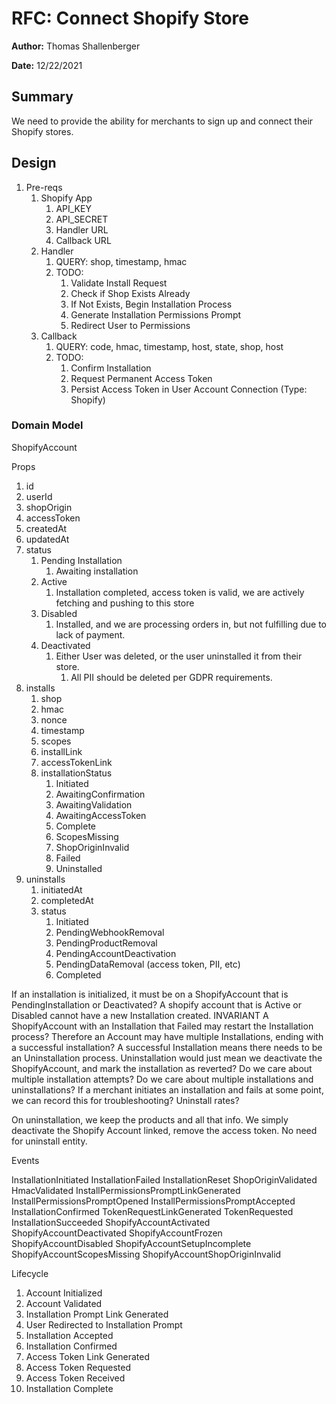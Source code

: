 # RFC: Connect Shopify Store

**Author:** Thomas Shallenberger

**Date:** 12/22/2021

## Summary

We need to provide the ability for merchants to sign up and connect their Shopify stores.

## Design

1. Pre-reqs
   1. Shopify App
      1. API_KEY
      2. API_SECRET
      3. Handler URL
      4. Callback URL
   2. Handler
      1. QUERY: shop, timestamp, hmac
      2. TODO:
         1. Validate Install Request
         2. Check if Shop Exists Already
         3. If Not Exists, Begin Installation Process
         4. Generate Installation Permissions Prompt
         5. Redirect User to Permissions
   3. Callback
      1. QUERY: code, hmac, timestamp, host, state, shop, host
      2. TODO:
         1. Confirm Installation
         2. Request Permanent Access Token
         3. Persist Access Token in User Account Connection (Type: Shopify)

### Domain Model

ShopifyAccount

Props

1. id
2. userId
3. shopOrigin
4. accessToken
5. createdAt
6. updatedAt
7. status
   1. Pending Installation
      1. Awaiting installation
   2. Active
      1. Installation completed, access token is valid, we are actively fetching and pushing to this store
   3. Disabled
      1. Installed, and we are processing orders in, but not fulfilling due to lack of payment.
   4. Deactivated
      1. Either User was deleted, or the user uninstalled it from their store.
         1. All PII should be deleted per GDPR requirements.
8. installs
   1. shop
   2. hmac
   3. nonce
   4. timestamp
   5. scopes
   6. installLink
   7. accessTokenLink
   8. installationStatus
      1. Initiated
      2. AwaitingConfirmation
      3. AwaitingValidation
      4. AwaitingAccessToken
      5. Complete
      6. ScopesMissing
      7. ShopOriginInvalid
      8. Failed
      9. Uninstalled
9. uninstalls
   1. initiatedAt
   2. completedAt
   3. status
      1. Initiated
      2. PendingWebhookRemoval
      3. PendingProductRemoval
      4. PendingAccountDeactivation
      5. PendingDataRemoval (access token, PII, etc)
      6. Completed

If an installation is initialized, it must be on a ShopifyAccount that is PendingInstallation or Deactivated?
A shopify account that is Active or Disabled cannot have a new Installation created. INVARIANT
A ShopifyAccount with an Installation that Failed may restart the Installation process?
Therefore an Account may have multiple Installations, ending with a successful installation?
A successful Installation means there needs to be an Uninstallation process.
Uninstallation would just mean we deactivate the ShopifyAccount, and mark the installation as reverted?
Do we care about multiple installation attempts? Do we care about multiple installations and uninstallations?
If a merchant initiates an installation and fails at some point, we can record this for troubleshooting?
Uninstall rates?

On uninstallation, we keep the products and all that info. We simply deactivate the Shopify Account linked, remove the access token. No need for uninstall entity.

Events

InstallationInitiated
InstallationFailed
InstallationReset
ShopOriginValidated
HmacValidated
InstallPermissionsPromptLinkGenerated
InstallPermissionsPromptOpened
InstallPermissionsPromptAccepted
InstallationConfirmed
TokenRequestLinkGenerated
TokenRequested
InstallationSucceeded
ShopifyAccountActivated
ShopifyAccountDeactivated
ShopifyAccountFrozen
ShopifyAccountDisabled
ShopifyAccountSetupIncomplete
ShopifyAccountScopesMissing
ShopifyAccountShopOriginInvalid

Lifecycle

1. Account Initialized
2. Account Validated
3. Installation Prompt Link Generated
4. User Redirected to Installation Prompt
5. Installation Accepted
6. Installation Confirmed
7. Access Token Link Generated
8. Access Token Requested
9. Access Token Received
10. Installation Complete
